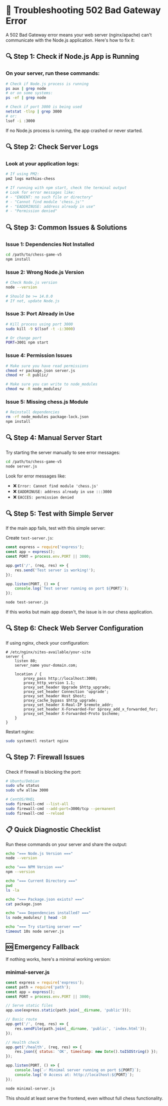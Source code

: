 # 🚨 Troubleshooting 502 Bad Gateway Error

A 502 Bad Gateway error means your web server (nginx/apache) can't communicate with the Node.js application. Here's how to fix it:

## 🔍 Step 1: Check if Node.js App is Running

### On your server, run these commands:

```bash
# Check if Node.js process is running
ps aux | grep node
# or on some systems:
ps -ef | grep node

# Check if port 3000 is being used
netstat -tlnp | grep 3000
# or:
lsof -i :3000
```

If no Node.js process is running, the app crashed or never started.

## 🔍 Step 2: Check Server Logs

### Look at your application logs:

```bash
# If using PM2:
pm2 logs mathias-chess

# If running with npm start, check the terminal output
# Look for error messages like:
# - "ENOENT: no such file or directory"
# - "Cannot find module 'chess.js'"
# - "EADDRINUSE: address already in use"
# - "Permission denied"
```

## 🔍 Step 3: Common Issues & Solutions

### Issue 1: Dependencies Not Installed
```bash
cd /path/to/chess-game-v5
npm install
```

### Issue 2: Wrong Node.js Version
```bash
# Check Node.js version
node --version

# Should be >= 14.0.0
# If not, update Node.js
```

### Issue 3: Port Already in Use
```bash
# Kill process using port 3000
sudo kill -9 $(lsof -t -i:3000)

# Or change port
PORT=3001 npm start
```

### Issue 4: Permission Issues
```bash
# Make sure you have read permissions
chmod +r package.json server.js
chmod +r -R public/

# Make sure you can write to node_modules
chmod +w -R node_modules/
```

### Issue 5: Missing chess.js Module
```bash
# Reinstall dependencies
rm -rf node_modules package-lock.json
npm install
```

## 🔍 Step 4: Manual Server Start

Try starting the server manually to see error messages:

```bash
cd /path/to/chess-game-v5
node server.js
```

Look for error messages like:
- ❌ `Error: Cannot find module 'chess.js'`
- ❌ `EADDRINUSE: address already in use :::3000`
- ❌ `EACCES: permission denied`

## 🔍 Step 5: Test with Simple Server

If the main app fails, test with this simple server:

Create `test-server.js`:
```javascript
const express = require('express');
const app = express();
const PORT = process.env.PORT || 3000;

app.get('/', (req, res) => {
    res.send('Test server is working!');
});

app.listen(PORT, () => {
    console.log(`Test server running on port ${PORT}`);
});
```

```bash
node test-server.js
```

If this works but main app doesn't, the issue is in our chess application.

## 🔍 Step 6: Check Web Server Configuration

If using nginx, check your configuration:

```nginx
# /etc/nginx/sites-available/your-site
server {
    listen 80;
    server_name your-domain.com;
    
    location / {
        proxy_pass http://localhost:3000;
        proxy_http_version 1.1;
        proxy_set_header Upgrade $http_upgrade;
        proxy_set_header Connection 'upgrade';
        proxy_set_header Host $host;
        proxy_cache_bypass $http_upgrade;
        proxy_set_header X-Real-IP $remote_addr;
        proxy_set_header X-Forwarded-For $proxy_add_x_forwarded_for;
        proxy_set_header X-Forwarded-Proto $scheme;
    }
}
```

Restart nginx:
```bash
sudo systemctl restart nginx
```

## 🔍 Step 7: Firewall Issues

Check if firewall is blocking the port:

```bash
# Ubuntu/Debian
sudo ufw status
sudo ufw allow 3000

# CentOS/RHEL
sudo firewall-cmd --list-all
sudo firewall-cmd --add-port=3000/tcp --permanent
sudo firewall-cmd --reload
```

## 📋 Quick Diagnostic Checklist

Run these commands on your server and share the output:

```bash
echo "=== Node.js Version ==="
node --version

echo "=== NPM Version ==="
npm --version

echo "=== Current Directory ==="
pwd
ls -la

echo "=== Package.json exists? ==="
cat package.json

echo "=== Dependencies installed? ==="
ls node_modules/ | head -10

echo "=== Try starting server ==="
timeout 10s node server.js
```

## 🆘 Emergency Fallback

If nothing works, here's a minimal working version:

### minimal-server.js
```javascript
const express = require('express');
const path = require('path');
const app = express();
const PORT = process.env.PORT || 3000;

// Serve static files
app.use(express.static(path.join(__dirname, 'public')));

// Basic route
app.get('/', (req, res) => {
    res.sendFile(path.join(__dirname, 'public', 'index.html'));
});

// Health check
app.get('/health', (req, res) => {
    res.json({ status: 'OK', timestamp: new Date().toISOString() });
});

app.listen(PORT, () => {
    console.log(`✅ Minimal server running on port ${PORT}`);
    console.log(`🌐 Access at: http://localhost:${PORT}`);
});
```

```bash
node minimal-server.js
```

This should at least serve the frontend, even without full chess functionality.